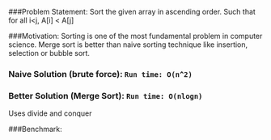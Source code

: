 ###Problem Statement:
Sort the given array in ascending order. Such that for all i<j, A[i] < A[j]

###Motivation:
Sorting is one of the most fundamental problem in computer science. Merge sort is 
better than naive sorting technique like insertion, selection or bubble sort.

### Naive Solution (brute force): `Run time: O(n^2)`


### Better Solution (Merge Sort): `Run time: O(nlogn)`

Uses divide and conquer 

###Benchmark:
